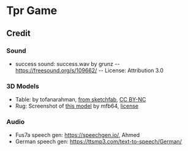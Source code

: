 # Tpr Game

## Credit
### Sound
- success sound: success.wav by grunz -- https://freesound.org/s/109662/ -- License: Attribution 3.0

### 3D Models

- Table: by tofanarahman, [from sketchfab](https://sketchfab.com/3d-models/wood-desk-table-interior-1-81bdaeac27e346f88ae410187681f484), [CC BY-NC](https://creativecommons.org/licenses/by-nc/4.0/)
- Rug: Screenshot of [this model](https://sketchfab.com/3d-models/persian-malayer-carpet-1120ca810d0c46289d3b7071103067ac) by mfb64, [license](https://creativecommons.org/licenses/by/4.0/)

### Audio

- Fus7a speech gen: https://speechgen.io/, Ahmed
- German speech gen: https://ttsmp3.com/text-to-speech/German/
